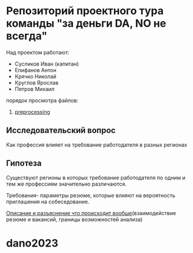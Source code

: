 # Репозиторий проектного тура команды "за деньги DA, NO не всегда"


Над проектом работают:
- Сусликов Иван (капитан)
- Епифанов Антон
- Крячко Николай
- Круглов Ярослав
- Петров Михаил

порядок просмотра файлов:
1. [preprocessing](https://github.com/listens-to-spotify/dano2023/blob/main/preprocessing.ipynb)


## Исследовательский вопрос
Как профессия влияет на требование работодателя в разных регионах
## Гипотеза
Существуют регионы в которых требование работодателя по одним и тем же профессиям значительно различаются.

Требования- параметры резюме, которые влияют на вероятность приглашения на собеседование.


[Описание и разъяснение что происходит вообще](https://github.com/listens-to-spotify/dano2023/blob/main/EXPLAINATION.md)(взаимодействие резюме и вакансий, границы возможностей анализа)
# dano2023

